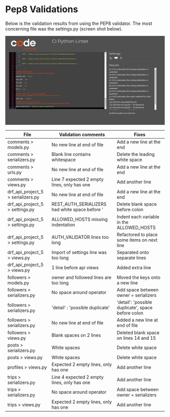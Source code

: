 # Pep8 Validations

Below is the validation results from using the PEP8 validator. The most concerning file was the settings.py (screen shot below).

![settings.py pep8 validation](documentation/testing/settings-pep8.png)



| File | Validation comments | Fixes |
|----------|----------|----------|
| comments > models.py | No new line at end of file | Add a new line at the end |
| comments > serializers.py | Blank line contains whitespace | Delete the leading white space |
| comments > urls.py | No new line at end of file | Add a new line at the end |
| comments > views.py | Line 7 expected 2 empty lines, only has one | Add another line |
| drf_api_project_5 > serializers.py | No new line at end of file | Add a new line at the end |
| drf_api_project_5 > settings.py | REST_AUTH_SERIALIZERS had white space before ' | Delete blank space before colon |
| drf_api_project_5 > settings.py | ALLOWED_HOSTS missing indentation | Indent each variable in the ALLOWED_HOSTS |
| drf_api_project_5 > settings.py | AUTH_VALIDATOR lines too long | Refactored to place some items on next line |
| drf_api_project_5 > views.py | Import of settings line was too long | Separated onto separate lines |
| drf_api_project_5 > views.py | 1 line before api views | Added extra line |
| followers > models.py | owner and followed lines are too long | Moved the keys onto a new line |
| followers > serializers.py | No space around operator | Add space between owner = serializers |
| followers > serializers.py | 'detail' : 'possible duplicate' | 'detail': 'possible duplicate', space before colon |
| followers > serializers.py | No new line at end of file | Added a new line at end of file |
| followers > views.py | Blank spaces on 2 lines | Deleted blank space on lines 14 and 15 |
| posts > serializers.py | White spaces | Delete white space |
| posts > views.py | White spaces | Delete white space |
| profiles > views.py | Expected 2 empty lines, only has one | Add another line |
| trips > serializers.py | Line 4 expected 2 empty lines, only has one | Add another line |
| trips > serializers.py | No space around operator | Add space between owner = serializers |
| trips > views.py | Expected 2 empty lines, only has one | Add another line |

